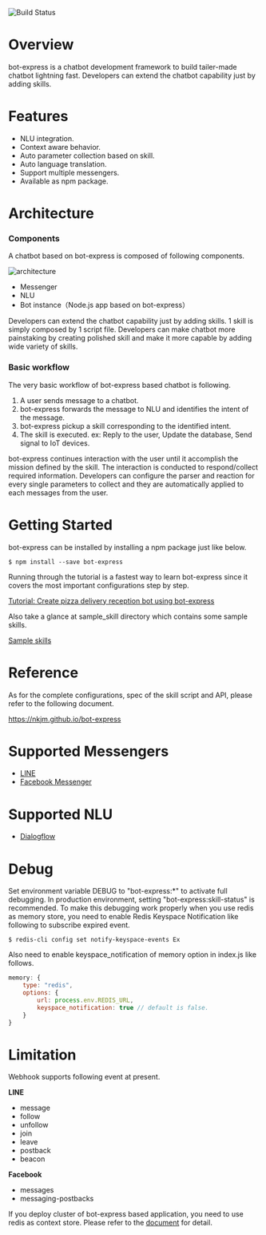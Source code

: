 ![Build Status](https://travis-ci.org/nkjm/bot-express.svg?branch=master)

# Overview

bot-express is a chatbot development framework to build tailer-made chatbot lightning fast. Developers can extend the chatbot capability just by adding skills.

# Features

- NLU integration.
- Context aware behavior.
- Auto parameter collection based on skill.
- Auto language translation.
- Support multiple messengers.
- Available as npm package.

# Architecture

### Components

A chatbot based on bot-express is composed of following components.

![architecture](https://raw.githubusercontent.com/nkjm/bot-express/master/material/architecture.png)

- Messenger
- NLU
- Bot instance（Node.js app based on bot-express）

Developers can extend the chatbot capability just by adding skills. 1 skill is simply composed by 1 script file. Developers can make chatbot more painstaking by creating polished skill and make it more capable by adding wide variety of skills.

### Basic workflow

The very basic workflow of bot-express based chatbot is following.

1. A user sends message to a chatbot.
1. bot-express forwards the message to NLU and identifies the intent of the message.
1. bot-express pickup a skill corresponding to the identified intent.
1. The skill is executed. ex: Reply to the user, Update the database, Send signal to IoT devices.

bot-express continues interaction with the user until it accomplish the mission defined by the skill. The interaction is conducted to respond/collect required information. Developers can configure the parser and reaction for every single parameters to collect and they are automatically applied to each messages from the user.

# Getting Started

bot-express can be installed by installing a npm package just like below.

```
$ npm install --save bot-express
```

Running through the tutorial is a fastest way to learn bot-express since it covers the most important configurations step by step.

[Tutorial: Create pizza delivery reception bot using bot-express](http://qiita.com/nkjm/items/1ac1a73d018c13deae30)

Also take a glance at sample_skill directory which contains some sample skills.

[Sample skills](https://github.com/nkjm/bot-express/tree/master/sample_skill)

# Reference

As for the complete configurations, spec of the skill script and API, please refer to the following document.

https://nkjm.github.io/bot-express

# Supported Messengers

- [LINE](https://developers.line.me/en/services/messaging-api/)
- [Facebook Messenger](https://developers.facebook.com/products/messenger/overview/)

# Supported NLU

- [Dialogflow](https://dialogflow.com)

# Debug

Set environment variable DEBUG to "bot-express:\*" to activate full debugging.
In production environment, setting "bot-express:skill-status" is recommended. To make this debugging work properly when you use redis as memory store, you need to enable Redis Keyspace Notification like following to subscribe expired event.

```
$ redis-cli config set notify-keyspace-events Ex
```

Also need to enable keyspace_notification of memory option in index.js like follows.

```javascript:index.js
memory: {
    type: "redis",
    options: {
        url: process.env.REDIS_URL,
        keyspace_notification: true // default is false.
    }
}
```

# Limitation

Webhook supports following event at present.

**LINE**

- message
- follow
- unfollow
- join
- leave
- postback
- beacon

**Facebook**

- messages
- messaging-postbacks

If you deploy cluster of bot-express based application, you need to use redis as context store. Please refer to the [document](https://nkjm.github.io/bot-express/module-bot-express.html) for detail.
